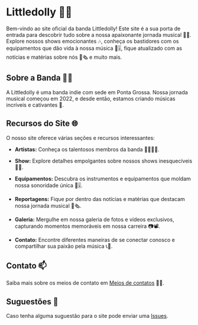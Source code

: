 # Littledolly 🎵🌟

Bem-vindo ao site oficial da banda Littledolly! Este site é a sua porta de entrada para descobrir tudo sobre a nossa apaixonante jornada musical 🎤🎸. Explore nossos shows emocionantes 🎶, conheça os bastidores com os equipamentos que dão vida à nossa música 🎹🎚️, fique atualizado com as notícias e matérias sobre nós 📰🗞️ e muito mais.

## Sobre a Banda 🎸🥁

A Littledolly é uma banda indie com sede em Ponta Grossa. Nossa jornada musical começou em 2022, e desde então, estamos criando músicas incríveis e cativantes 🎵.

## Recursos do Site 🌐

O nosso site oferece várias seções e recursos interessantes:

- **Artistas:** Conheça os talentosos membros da banda 👨‍🎤👩‍🎤.

- **Show:** Explore detalhes empolgantes sobre nossos shows inesquecíveis 🎤🎉.

- **Equipamentos:** Descubra os instrumentos e equipamentos que moldam nossa sonoridade única 🎹🎚️.

- **Reportagens:** Fique por dentro das notícias e matérias que destacam nossa jornada musical 📰🗞️.

- **Galeria:** Mergulhe em nossa galeria de fotos e vídeos exclusivos, capturando momentos memoráveis em nossa carreira 📷📽️.

- **Contato:** Encontre diferentes maneiras de se conectar conosco e compartilhar sua paixão pela música 📞📧.

## Contato 📫

Saiba mais sobre os meios de contato em [Meios de contatos](https://littledolly.com.br/contato) 📨📲.

## Suguestões 🤔

Caso tenha alguma suguestão para o site pode enviar uma [Issues](https://github.com/bandalittledolly/Website/issues).
